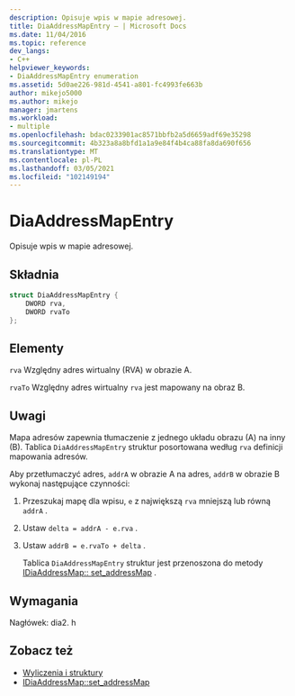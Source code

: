```yaml
---
description: Opisuje wpis w mapie adresowej.
title: DiaAddressMapEntry — | Microsoft Docs
ms.date: 11/04/2016
ms.topic: reference
dev_langs:
- C++
helpviewer_keywords:
- DiaAddressMapEntry enumeration
ms.assetid: 5d0ae226-981d-4541-a801-fc4993fe663b
author: mikejo5000
ms.author: mikejo
manager: jmartens
ms.workload:
- multiple
ms.openlocfilehash: bdac0233901ac8571bbfb2a5d6659adf69e35298
ms.sourcegitcommit: 4b323a8a8bfd1a1a9e84f4b4ca88fa8da690f656
ms.translationtype: MT
ms.contentlocale: pl-PL
ms.lasthandoff: 03/05/2021
ms.locfileid: "102149194"
---
```

# <a name="diaaddressmapentry"></a>DiaAddressMapEntry
Opisuje wpis w mapie adresowej.

## <a name="syntax"></a>Składnia

```C++
struct DiaAddressMapEntry {
    DWORD rva,
    DWORD rvaTo
};
```

## <a name="elements"></a>Elementy
`rva` Względny adres wirtualny (RVA) w obrazie A.

`rvaTo` Względny adres wirtualny `rva` jest mapowany na obraz B.

## <a name="remarks"></a>Uwagi
Mapa adresów zapewnia tłumaczenie z jednego układu obrazu (A) na inny (B). Tablica `DiaAddressMapEntry` struktur posortowana według `rva` definicji mapowania adresów.

Aby przetłumaczyć adres, `addrA` w obrazie A na adres, `addrB` w obrazie B wykonaj następujące czynności:

1. Przeszukaj mapę dla wpisu, `e` z największą `rva` mniejszą lub równą `addrA` .

2. Ustaw `delta = addrA - e.rva` .

3. Ustaw `addrB = e.rvaTo + delta` .

    Tablica `DiaAddressMapEntry` struktur jest przenoszona do metody [IDiaAddressMap:: set_addressMap](../../debugger/debug-interface-access/idiaaddressmap-set-addressmap.md) .

## <a name="requirements"></a>Wymagania
Nagłówek: dia2. h

## <a name="see-also"></a>Zobacz też
- [Wyliczenia i struktury](../../debugger/debug-interface-access/enumerations-and-structures.md)
- [IDiaAddressMap::set_addressMap](../../debugger/debug-interface-access/idiaaddressmap-set-addressmap.md)
